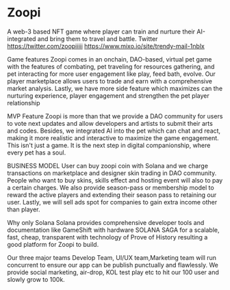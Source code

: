 # Zoopi
A web-3 based NFT game where player can train and nurture their AI-integrated and bring them to travel and battle.
Twitter
https://twitter.com/zoopiiiii
https://www.mixo.io/site/trendy-mail-1nblx

Game features
Zoopi comes in  an onchain, DAO-based, virtual pet game with the features of combating, pet traveling for resources gathering, and pet interacting for more user engagement like play, feed bath, evolve. Our player marketplace allows users to trade and earn with a comprehensive market analysis. Lastly, we have more side feature which maximizes can the nurturing experience, player engagement and strengthen the pet player relationship

MVP Feature
Zoopi is more than that we provide a DAO community for users to vote next updates and allow developers and artists to submit their arts and codes.  Besides, we integrated  AI into the pet which can chat and react, making it more realistic and interactive to maximize the game engagement. This isn't just a game. It is the next step in digital companionship, where every pet has a soul.


BUSINESS MODEL
User can buy zoopi coin with Solana and we charge transactions on marketplace  and designer skin trading in DAO community. People who want to buy skins, skills effect and hosting event will also to pay a certain charges. We also provide season-pass or membership model to reward the active players and extending their season pass to retaining our user. Lastly, we will sell ads spot for companies to gain extra income other than player.

Why only Solana
Solana provides comprehensive developer tools and documentation like GameShift with hardware
SOLANA SAGA for a scalable, fast, cheap, transparent with technology of Prove of History resulting a good platform for Zoopi to build.

Our three major teams Develop Team, UI/UX team,Marketing team will run concurrent to ensure our app can be publish punctually and flawlessly. We provide social marketing, air-drop, KOL test play etc to hit our 100 user and slowly grow to 100k.

